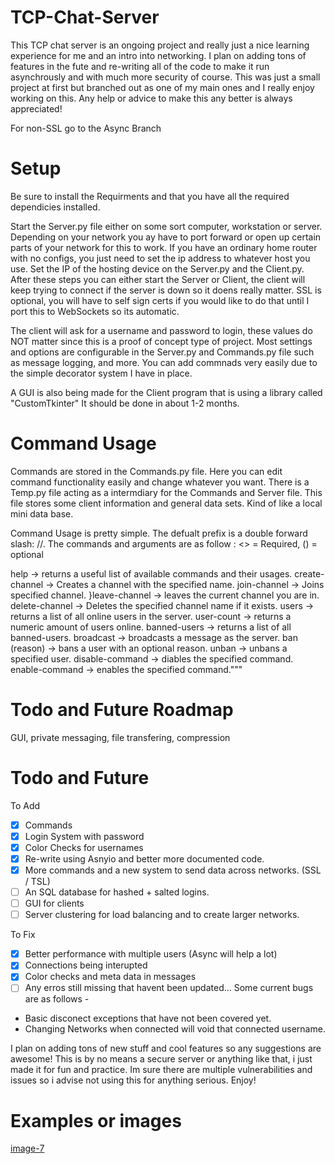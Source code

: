 # TCP-Chat-Server
This TCP chat server is an ongoing project and really just a nice learning experience for me and an intro into networking. I plan on adding tons of features in the fute and re-writing all of the code to make it run asynchrously and with much more security of course. This was just a small project at first but branched out as one of my main ones and I really enjoy working on this. Any help or advice to make this any better is always appreciated!

For non-SSL go to the Async Branch

# Setup

Be sure to install the Requirments and that you have all the required dependicies installed.

Start the Server.py file either on some sort computer, workstation or server. Depending on your network you ay have to port forward or open up certain parts of your network for this to work. If you have an ordinary home router with no configs, you just need to set the ip address to whatever host you use. Set the IP of the hosting device on the Server.py and the Client.py. 
After these steps you can either start the Server or Client, the client will keep trying to connect if the server is down so it doens really matter. 
SSL is optional, you will have to self sign certs if you would like to do that until I port this to WebSockets so its automatic. 

The client will ask for a username and password to login, these values do NOT matter since this is a proof of concept type of project. 
Most settings and options are configurable in the Server.py and Commands.py file such as message logging, and more. 
You can add commnads very easily due to the simple decorator system I have in place. 

A GUI is also being made for the Client program that is using a library called "CustomTkinter" It should be done in about 1-2 months. 

# Command Usage
Commands are stored in the Commands.py file. Here you can edit command functionality easily and change whatever you want. There is a Temp.py file acting as a intermdiary for the Commands and Server file. This file stores some client information and general data sets. Kind of like a local mini data base. 

Command Usage is pretty simple. The defualt prefix is a double forward slash: //. The commands and arguments are as follow :
<> = Required, () = optional

help   ->  returns a useful list of available commands and their usages.
create-channel <channel name>  ->   Creates a channel with the specified name.
join-channel <channel name>   ->  Joins specified channel.
}leave-channel  ->  leaves the current channel you are in. 
delete-channel <channel name>   ->  Deletes the specified channel name if it exists.
users  ->  returns a list of all online users in the server.
user-count     ->  returns a numeric amount of users online.
banned-users   ->  returns a list of all banned-users.
broadcast <message>    ->  broadcasts a message as the server.
ban <username> (reason)    ->  bans a user with an optional reason.
unban <username> ->    unbans a specified user.
disable-command <command name>     ->  diables the specified command.
enable-command <command name>  ->  enables the specified command."""


# Todo and Future Roadmap
GUI, private messaging, file transfering, compression

# Todo and Future
To Add
- [x] Commands
- [x] Login System with password
- [x] Color Checks for usernames 
- [x] Re-write using Asnyio and better more documented code.
- [x] More commands and a new system to send data across networks. (SSL / TSL)
- [ ] An SQL database for hashed + salted logins.
- [ ] GUI for clients
- [ ] Server clustering for load balancing and to create larger networks.

To Fix
- [x] Better performance with multiple users (Async will help a lot)
- [x] Connections being interupted
- [x] Color checks and meta data in messages
- [ ] Any erros still missing that havent been updated...
Some current bugs are as follows -
- Basic disconect exceptions that have not been covered yet. 
- Changing Networks when connected will void that connected username.
  
I plan on adding tons of new stuff and cool features so any suggestions are awesome! This is by no means a secure server or anything like that, i just made it for fun and practice. Im sure there are multiple vulnerabilities and issues so i advise not using this for anything serious.
Enjoy!


# Examples or images
[image-7](https://github.com/TheRealRedRiver559/Asyncio-TCP/assets/80642468/6b9ec54d-2600-4f8f-a9ec-5c51e41558d7)
